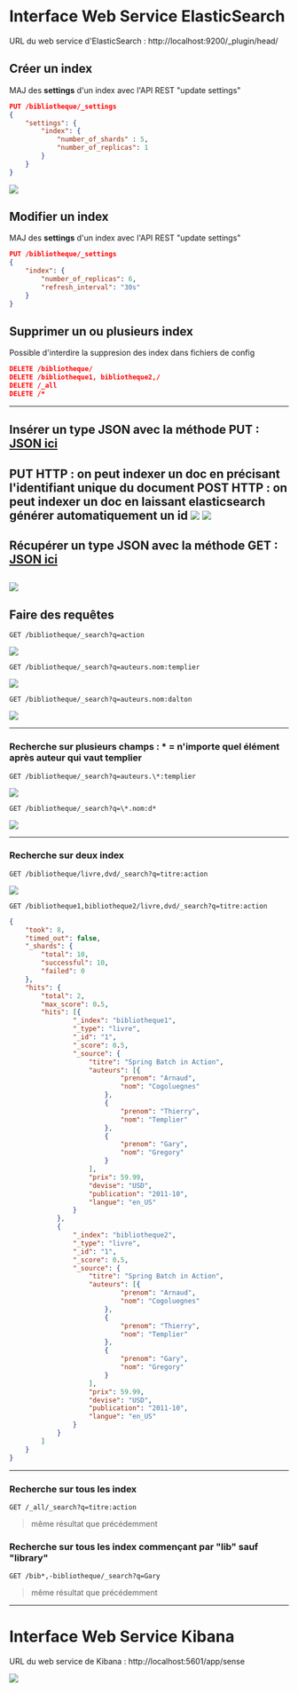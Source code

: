 # Interface Web Service ElasticSearch
URL du web service d'ElasticSearch : http://localhost:9200/_plugin/head/

## Créer un index
MAJ des **settings** d'un index avec l'API REST "update settings"
```json
PUT /bibliotheque/_settings
{
	"settings": { 
		"index": {
			"number_of_shards" : 5,
			"number_of_replicas": 1
		}
	}
}
```
![](https://github.com/ctith/ElasticSearch/blob/master/ElasticSearch-screen/2018-03-26%2014_47_39-elasticsearch-head.png)

## Modifier un index
MAJ des **settings** d'un index avec l'API REST "update settings"
```json
PUT /bibliotheque/_settings
{
	"index": { 
		"number_of_replicas": 6,
		"refresh_interval": "30s"
	}
}
```
## Supprimer un ou plusieurs index
Possible d'interdire la suppresion des index dans fichiers de config
```json
DELETE /bibliotheque/
DELETE /bibliotheque1, bibliotheque2,/
DELETE /_all 
DELETE /*
```
-------------------
## Insérer un type JSON avec la méthode PUT : [JSON ici](https://github.com/ctith/ElasticSearch/blob/master/dataJson.md)
PUT HTTP : on peut indexer un doc en précisant l'identifiant unique du document
POST HTTP : on peut indexer un doc en laissant elasticsearch générer automatiquement un id
![](https://github.com/ctith/ElasticSearch/blob/master/ElasticSearch-screen/2018-03-26%2014_40_57-elasticsearch-head.png)
![](https://github.com/ctith/ElasticSearch/blob/master/ElasticSearch-screen/2018-03-26%2015_14_00-elasticsearch-head.png)
--------------------
## Récupérer un type JSON avec la méthode GET : [JSON ici](https://github.com/ctith/ElasticSearch/blob/master/dataJson.md)
![](https://github.com/ctith/ElasticSearch/blob/master/ElasticSearch-screen/2018-03-26%2014_52_58-elasticsearch-head.png)
-------------
## Faire des requêtes 

```shell
GET /bibliotheque/_search?q=action
```
![](https://github.com/ctith/ElasticSearch/blob/master/ElasticSearch-screen/2018-03-26%2015_09_08-elasticsearch-head.png)

```shell
GET /bibliotheque/_search?q=auteurs.nom:templier
```
![](https://github.com/ctith/ElasticSearch/blob/master/ElasticSearch-screen/2018-03-26%2015_40_18-elasticsearch-head.png)

```shell
GET /bibliotheque/_search?q=auteurs.nom:dalton
```
![](https://github.com/ctith/ElasticSearch/blob/master/ElasticSearch-screen/2018-03-26%2015_33_42-elasticsearch-head.png)

-------------
### Recherche sur plusieurs champs : * = n'importe quel élément après auteur qui vaut templier
```shell
GET /bibliotheque/_search?q=auteurs.\*:templier
```
![](https://github.com/ctith/ElasticSearch/blob/master/ElasticSearch-screen/2018-03-26%2015_46_53-elasticsearch-head.png)

```shell
GET /bibliotheque/_search?q=\*.nom:d*
```
![](https://github.com/ctith/ElasticSearch/blob/master/ElasticSearch-screen/2018-03-26%2015_47_14-elasticsearch-head.png)

--------------
### Recherche sur deux index
```shell
GET /bibliotheque/livre,dvd/_search?q=titre:action
```
![](https://github.com/ctith/ElasticSearch/blob/master/ElasticSearch-screen/2018-03-26%2015_25_08-elasticsearch-head.png)

```shell
GET /bibliotheque1,bibliotheque2/livre,dvd/_search?q=titre:action
```
```json
{
	"took": 8,
	"timed_out": false,
	"_shards": {
		"total": 10,
		"successful": 10,
		"failed": 0
	},
	"hits": {
		"total": 2,
		"max_score": 0.5,
		"hits": [{
				"_index": "bibliotheque1",
				"_type": "livre",
				"_id": "1",
				"_score": 0.5,
				"_source": {
					"titre": "Spring Batch in Action",
					"auteurs": [{
							"prenom": "Arnaud",
							"nom": "Cogoluegnes"
						},
						{
							"prenom": "Thierry",
							"nom": "Templier"
						},
						{
							"prenom": "Gary",
							"nom": "Gregory"
						}
					],
					"prix": 59.99,
					"devise": "USD",
					"publication": "2011-10",
					"langue": "en_US"
				}
			},
			{
				"_index": "bibliotheque2",
				"_type": "livre",
				"_id": "1",
				"_score": 0.5,
				"_source": {
					"titre": "Spring Batch in Action",
					"auteurs": [{
							"prenom": "Arnaud",
							"nom": "Cogoluegnes"
						},
						{
							"prenom": "Thierry",
							"nom": "Templier"
						},
						{
							"prenom": "Gary",
							"nom": "Gregory"
						}
					],
					"prix": 59.99,
					"devise": "USD",
					"publication": "2011-10",
					"langue": "en_US"
				}
			}
		]
	}
}
```

---------------------
### Recherche sur tous les index
```shell
GET /_all/_search?q=titre:action
```
> même résultat que précédemment

### Recherche sur tous les index commençant par "lib" sauf "library"
```shell
GET /bib*,-bibliotheque/_search?q=Gary
```
> même résultat que précédemment

---------------------
# Interface Web Service Kibana
URL du web service de Kibana : http://localhost:5601/app/sense

![](https://github.com/ctith/ElasticSearch/blob/master/ElasticSearch-screen/2018-03-26%2016_52_55-Sense%20-%20Kibana.png)
